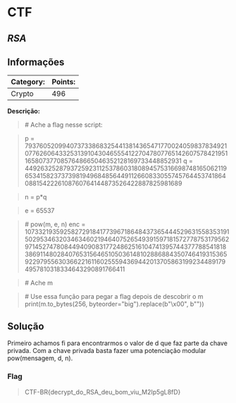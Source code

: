 # **CTF**

## _RSA_

## Informações

| **Category:** | **Points:** |
| ------------- | ----------- |
| Crypto           | 496         |

**Descrição:**

>\# Ache a flag nesse script:

> p = 7937605209940737338683254413814365471770024059837834921077626064332531391043046555412270478077651426075784219511658073770857648665046352128169733448852931
> q = 4492632528793725923112537860318089457531669874816506211965341582373739819496848564491126608330557457644537418640881542226108760764144873526422887825981689

> n = p*q

> e = 65537

> \# pow(m, e, n)
> enc = 10733219359258272918417739671864843736544452963155835319150295346320346346021946407526549391597181572778753179562971452747808449409083177248625161047413957443777885418183869114802840765315646510503614810288688435074641931536592297955630366221611602555943694420137058631992344891794957810318334643290891766411

> \# Ache m

>\# Use essa função para pegar a flag depois de descobrir o m
print(m.to_bytes(256, byteorder="big").replace(b"\x00", b""))


## Solução

Primeiro achamos fi para encontrarmos o valor de d que faz parte da chave privada. Com a chave privada basta fazer uma potenciação modular pow(mensagem, d, n).

### Flag

> CTF-BR{decrypt_do_RSA_deu_bom_viu_M2Ip5gL8fD}
